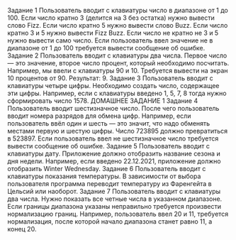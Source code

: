 Задание 1
Пользователь вводит с клавиатуры число в диапазоне от 1 до 100. Если число кратно 3 (делится на 3 без
остатка) нужно вывести слово Fizz. Если число кратно 5
нужно вывести слово Buzz. Если число кратно 3 и 5 нужно
вывести Fizz Buzz. Если число не кратно не 3 и 5 нужно
вывести само число.
Если пользователь ввел значение не в диапазоне от 1
до 100 требуется вывести сообщение об ошибке.
Задание 2
Пользователь вводит с клавиатуры два числа. Первое
число — это значение, второе число процент, который
необходимо посчитать. Например, мы ввели с клавиатуры
90 и 10. Требуется вывести на экран 10 процентов от 90.
Результат: 9.
Задание 3
Пользователь вводит с клавиатуры четыре цифры.
Необходимо создать число, содержащее эти цифры. Например, если с клавиатуры введено 1, 5, 7, 8 тогда нужно
сформировать число 1578.
ДОМАШНЕЕ ЗАДАНИЕ
1
Задание 4
Пользователь вводит шестизначное число. После чего
пользователь вводит номера разрядов для обмена цифр.
Например, если пользователь ввёл один и шесть — это
значит, что надо обменять местами первую и шестую
цифры.
Число 723895 должно превратиться в 523897.
Если пользователь ввел не шестизначное число требуется вывести сообщение об ошибке.
Задание 5
Пользователь вводит с клавиатуры дату. Приложение должно отобразить название сезона и дня недели.
Например, если введено 22.12.2021, приложение должно
отобразить Winter Wednesday.
Задание 6
Пользователь вводит с клавиатуры показания температуры. В зависимости от выбора пользователя программа переводит температуру из Фаренгейта в Цельсий
или наоборот.
Задание 7
Пользователь вводит с клавиатуры два числа. Нужно
показать все четные числа в указанном диапазоне. Если
границы диапазона указаны неправильно требуется произвести нормализацию границ. Например, пользователь
ввел 20 и 11, требуется нормализация, после которой
начало диапазона станет равно 11, а конец 20.
